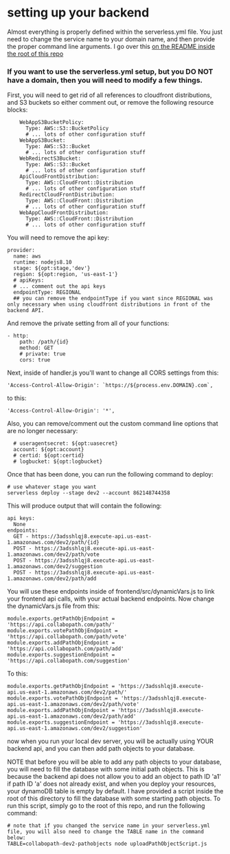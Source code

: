 # setting up your backend

Almost everything is properly defined within the serverless.yml file. You just need to change the service name to your domain name, and then provide the proper command line arguments. I go over this [on the README inside the root of this repo](../README.md)

### If you want to use the serverless.yml setup, but you DO NOT have a domain, then you will need to modify a few things.

First, you will need to get rid of all references to cloudfront distributions, and S3 buckets so either comment out, or remove the following resource blocks:
```
    WebAppS3BucketPolicy:
      Type: AWS::S3::BucketPolicy
      # ... lots of other configuration stuff
    WebAppS3Bucket:
      Type: AWS::S3::Bucket
      # ... lots of other configuration stuff
    WebRedirectS3Bucket:
      Type: AWS::S3::Bucket
      # ... lots of other configuration stuff
    ApiCloudFrontDistribution:
      Type: AWS::CloudFront::Distribution
      # ... lots of other configuration stuff
    RedirectCloudFrontDistribution:
      Type: AWS::CloudFront::Distribution
      # ... lots of other configuration stuff
    WebAppCloudFrontDistribution:
      Type: AWS::CloudFront::Distribution
      # ... lots of other configuration stuff
```

You will need to remove the api key:
```
provider:
  name: aws
  runtime: nodejs8.10
  stage: ${opt:stage,'dev'}
  region: ${opt:region, 'us-east-1'}
  # apiKeys:
  # ... comment out the api keys
  endpointType: REGIONAL
  ## you can remove the endpointType if you want since REGIONAL was only necessary when using cloudfront distributions in front of the backend API.
```

And remove the private setting from all of your functions:
```
- http:
    path: /path/{id}
    method: GET
    # private: true
    cors: true
```

Next, inside of handler.js you'll want to change all CORS settings from this:
```
'Access-Control-Allow-Origin': `https://${process.env.DOMAIN}.com`,
```

to this:
```
'Access-Control-Allow-Origin': '*',
```

Also, you can remove/comment out the custom command line options that are no longer necessary:
```
  # useragentsecret: ${opt:uasecret}
  account: ${opt:account}
  # certid: ${opt:certid}
  # logbucket: ${opt:logbucket}
```

Once that has been done, you can run the following command to deploy:

```
# use whatever stage you want
serverless deploy --stage dev2 --account 862148744358
```

This will produce output that will contain the following:
```
api keys:
  None
endpoints:
  GET - https://3adsshlqj8.execute-api.us-east-1.amazonaws.com/dev2/path/{id}
  POST - https://3adsshlqj8.execute-api.us-east-1.amazonaws.com/dev2/path/vote
  POST - https://3adsshlqj8.execute-api.us-east-1.amazonaws.com/dev2/suggestion
  POST - https://3adsshlqj8.execute-api.us-east-1.amazonaws.com/dev2/path/add
```

You will use these endpoints inside of frontend/src/dynamicVars.js to link your frontend api calls, with your actual backend endpoints. Now change the dynamicVars.js file from this:
```
module.exports.getPathObjEndpoint = 'https://api.collabopath.com/path/'
module.exports.votePathObjEndpoint = 'https://api.collabopath.com/path/vote'
module.exports.addPathObjEndpoint = 'https://api.collabopath.com/path/add'
module.exports.suggestionEndpoint = 'https://api.collabopath.com/suggestion'
```

To this:
```
module.exports.getPathObjEndpoint = 'https://3adsshlqj8.execute-api.us-east-1.amazonaws.com/dev2/path/'
module.exports.votePathObjEndpoint = 'https://3adsshlqj8.execute-api.us-east-1.amazonaws.com/dev2/path/vote'
module.exports.addPathObjEndpoint = 'https://3adsshlqj8.execute-api.us-east-1.amazonaws.com/dev2/path/add'
module.exports.suggestionEndpoint = 'https://3adsshlqj8.execute-api.us-east-1.amazonaws.com/dev2/suggestion'
```

now when you run your local dev server, you will be actually using YOUR backend api, and you can then add path objects to your database.

NOTE that before you will be able to add any path objects to your database, you will need to fill the database with some initial path objects. This is because the backend api does not allow you to add an object to path ID 'a1' if path ID 'a' does not already exist, and when you deploy your resources, your dynamoDB table is empty by default. I have provided a script inside the root of this directory to fill the database with some starting path objects. To run this script, simply go to the root of this repo, and run the following command:
```
# note that if you changed the service name in your serverless.yml file, you will also need to change the TABLE name in the command below:
TABLE=collabopath-dev2-pathobjects node uploadPathObjectScript.js
```
